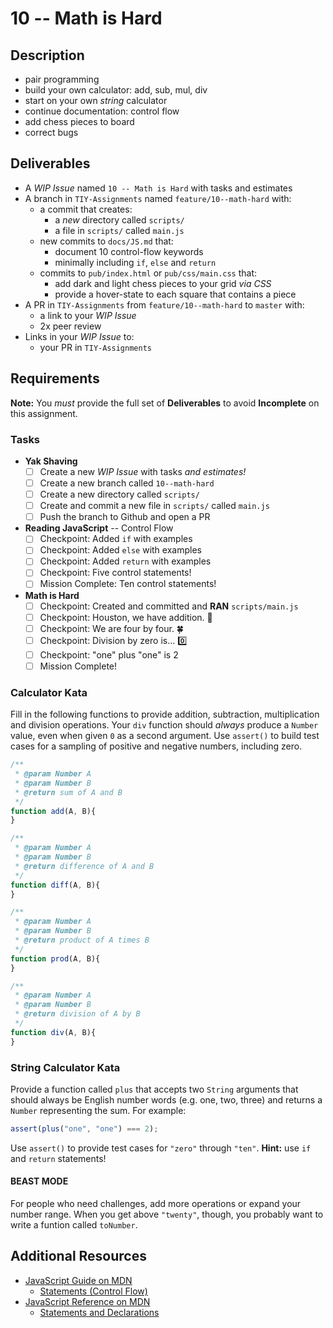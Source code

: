 # 10 -- Math is Hard

## Description

* pair programming
* build your own  calculator: add, sub, mul, div
* start on your own _string_ calculator
* continue documentation: control flow
* add chess pieces to board
* correct bugs

## Deliverables

* A _WIP Issue_ named `10 -- Math is Hard` with tasks and estimates
* A branch in `TIY-Assignments` named `feature/10--math-hard` with:
  * a commit that creates:
    * a _new_ directory called `scripts/`
    * a file in `scripts/` called `main.js`
  * new commits to `docs/JS.md` that:
    * document 10 control-flow keywords
    * minimally including `if`, `else` and `return`
  * commits to `pub/index.html` or `pub/css/main.css` that:
    * add dark and light chess pieces to your grid _via CSS_
    * provide a hover-state to each square that contains a piece
* A PR in `TIY-Assignments` from `feature/10--math-hard` to `master` with:
  * a link to your _WIP Issue_
  * 2x peer review
* Links in your _WIP Issue_ to:
  * your PR in `TIY-Assignments`

## Requirements

**Note:** You _must_ provide the full set of **Deliverables** to avoid **Incomplete** on this assignment.

### Tasks

* **Yak Shaving**
  * [ ] Create a new _WIP Issue_ with tasks _and estimates!_
  * [ ] Create a new branch called `10--math-hard`
  * [ ] Create a new directory called `scripts/`
  * [ ] Create and commit a new file in `scripts/` called `main.js`
  * [ ] Push the branch to Github and open a PR
* **Reading JavaScript** -- Control Flow
  * [ ] Checkpoint: Added `if` with examples
  * [ ] Checkpoint: Added `else` with examples
  * [ ] Checkpoint: Added `return` with examples
  * [ ] Checkpoint: Five control statements!
  * [ ] Mission Complete: Ten control statements!
* **Math is Hard**
  * [ ] Checkpoint: Created and committed and **RAN** `scripts/main.js`
  * [ ] Checkpoint: Houston, we have addition. :rocket:
  * [ ] Checkpoint: We are four by four. :four_leaf_clover:
  * [ ] Checkpoint: Division by zero is... :zero:
  * [ ] Checkpoint: "one" plus "one" is 2
  * [ ] Mission Complete!

### Calculator Kata

Fill in the following functions to provide addition, subtraction, multiplication and division operations. Your `div` function should _always_ produce a `Number` value, even when given `0` as a second argument. Use `assert()` to build test cases for a sampling of positive and negative numbers, including zero.

```javascript
/**
 * @param Number A
 * @param Number B
 * @return sum of A and B
 */
function add(A, B){
}

/**
 * @param Number A
 * @param Number B
 * @return difference of A and B
 */
function diff(A, B){
}

/**
 * @param Number A
 * @param Number B
 * @return product of A times B
 */
function prod(A, B){
}

/**
 * @param Number A
 * @param Number B
 * @return division of A by B
 */
function div(A, B){
}
```

### String Calculator Kata

Provide a function called `plus` that accepts two `String` arguments that should always be English number words (e.g. one, two, three) and returns a `Number` representing the sum. For example:

 ```javascript
 assert(plus("one", "one") === 2);
```

Use `assert()` to provide test cases for `"zero"` through `"ten"`. **Hint:** use `if` and `return` statements!

#### **BEAST MODE**

For people who need challenges, add more operations or expand your number range. When you get above `"twenty"`, though, you probably want to write a funtion called `toNumber`.

## Additional Resources

* [JavaScript Guide on MDN](https://developer.mozilla.org/en-US/docs/Web/JavaScript/Guide)
  * [Statements (Control Flow)](https://developer.mozilla.org/en-US/docs/Web/JavaScript/Guide/Statements)
* [JavaScript Reference on MDN](https://developer.mozilla.org/en-US/docs/Web/JavaScript/Reference)
  * [Statements and Declarations](https://developer.mozilla.org/en-US/docs/Web/JavaScript/Reference/Statements)
